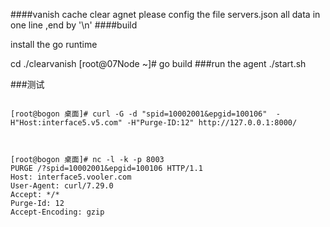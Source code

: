 ####vanish cache clear agnet
please config the file servers.json  all data in one line ,end by '\n'
####build

install the go runtime

cd ./clearvanish
[root@07Node ~]#  go build
###run the agent
./start.sh

###测试
<pre><code>
[root@bogon 桌面]# curl -G -d "spid=10002001&epgid=100106"  -H"Host:interface5.v5.com" -H"Purge-ID:12" http://127.0.0.1:8000/



[root@bogon 桌面]# nc -l -k -p 8003
PURGE /?spid=10002001&epgid=100106 HTTP/1.1
Host: interface5.vooler.com
User-Agent: curl/7.29.0
Accept: */*
Purge-Id: 12
Accept-Encoding: gzip



</code></pre>
